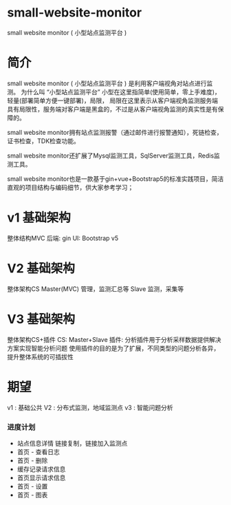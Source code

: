 # small-website-monitor
small website monitor ( 小型站点监测平台 ) 


# 简介

small website monitor ( 小型站点监测平台 ) 是利用客户端视角对站点进行监测。
为什么叫 “小型站点监测平台” 小型在这里指简单(使用简单，零上手难度)，轻量(部署简单方便一键部署)，局限，
局限在这里表示从客户端视角监测服务端具有局限性，服务端对客户端是黑盒的，不过是从客户端视角监测的真实性是有保障的。

small website monitor拥有站点监测报警（通过邮件进行报警通知），死链检查，证书检查，TDK检查功能。

small website monitor还扩展了Mysql监测工具，SqlServer监测工具，Redis监测工具。

small website monitor也是一款基于gin+vue+Bootstrap5的标准实践项目，简洁直观的项目结构与编码细节，供大家参考学习；

# v1 基础架构
整体结构MVC
后端: gin 
UI: Bootstrap v5

# V2 基础架构
整体架构CS
Master(MVC) 管理，监测汇总等
Slave 监测，采集等

# V3 基础架构
整体架构CS+插件
CS: Master+Slave
插件: 分析插件用于分析采样数据提供解决方案实现智能分析问题
使用插件的目的是为了扩展，不同类型的问题分析各异，提升整体系统的可插拔性

# 期望
v1 : 基础公共
V2 : 分布式监测，地域监测点
v3 : 智能问题分析

### 进度计划
- 站点信息详情 链接复制，链接加入监测点
- 首页 - 查看日志
- 首页 - 删除
- 缓存记录请求信息
- 首页显示请求信息
- 首页 - 设置
- 首页 - 图表
